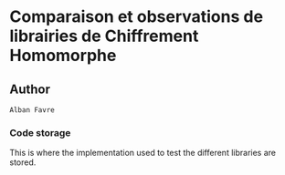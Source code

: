 # Comparaison et observations de librairies de Chiffrement Homomorphe

## Author
```
Alban Favre
```
### Code storage

This is where the implementation used to test the different libraries are stored.


